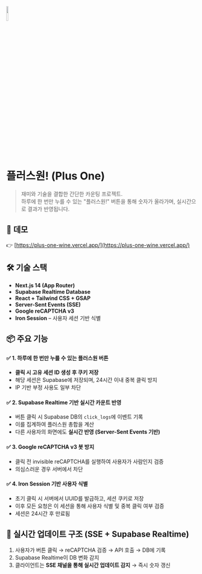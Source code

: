 <img src="https://github.com/user-attachments/assets/eeecb14e-8b86-4db1-9baa-4253ec0800d3" width="10%" />

# 플러스원! (Plus One)

> 재미와 기술을 결합한 간단한 카운팅 프로젝트.  
> 하루에 한 번만 누를 수 있는 "플러스원!" 버튼을 통해 숫자가 올라가며, 실시간으로 결과가 반영됩니다.

## 🚀 데모

👉 [https://plus-one-wine.vercel.app/](https://plus-one-wine.vercel.app/)

## 🛠️ 기술 스택

- **Next.js 14 (App Router)**
- **Supabase Realtime Database**
- **React + Tailwind CSS + GSAP**
- **Server-Sent Events (SSE)**
- **Google reCAPTCHA v3**
- **Iron Session** – 사용자 세션 기반 식별

## 📦 주요 기능

#### ✅ 1. **하루에 한 번만 누를 수 있는 플러스원 버튼**

- **클릭 시 고유 세션 ID 생성 후 쿠키 저장**
- 해당 세션은 Supabase에 저장되며, 24시간 이내 중복 클릭 방지
- IP 기반 부정 사용도 일부 차단

#### ✅ 2. **Supabase Realtime 기반 실시간 카운트 반영**

- 버튼 클릭 시 Supabase DB의 `click_logs`에 이벤트 기록
- 이를 집계하여 플러스원 총합을 계산
- 다른 사용자의 화면에도 **실시간 반영 (Server-Sent Events 기반)**

#### ✅ 3. **Google reCAPTCHA v3 봇 방지**

- 클릭 전 invisible reCAPTCHA를 실행하여 사용자가 사람인지 검증
- 의심스러운 경우 서버에서 차단

#### ✅ 4. **Iron Session 기반 사용자 식별**

- 초기 클릭 시 서버에서 UUID를 발급하고, 세션 쿠키로 저장
- 이후 모든 요청은 이 세션을 통해 사용자 식별 및 중복 클릭 여부 검증
- 세션은 24시간 후 만료됨

## 📡 실시간 업데이트 구조 (SSE + Supabase Realtime)

1. 사용자가 버튼 클릭 → reCAPTCHA 검증 → API 호출 → DB에 기록
2. Supabase Realtime이 DB 변화 감지
3. 클라이언트는 **SSE 채널을 통해 실시간 업데이트 감지** → 즉시 숫자 갱신
